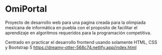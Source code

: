 # OmiPortal
Proyecto de desarrollo web para una pagina creada para la olimpiada mexicana de informática en puebla con el proposito de facilitar el aprendizaje en algoritmos requeridos para la programación competitiva.

Centrado en practicar el desarrollo frontend usando solamente HTML, CSS y Bootstrap 5
https://dreamy-otter-568c74.netlify.app/index.html
